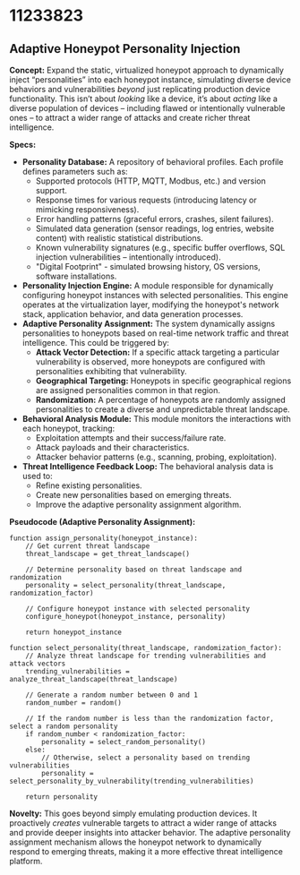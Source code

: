 # 11233823

## Adaptive Honeypot Personality Injection

**Concept:** Expand the static, virtualized honeypot approach to dynamically inject “personalities” into each honeypot instance, simulating diverse device behaviors and vulnerabilities *beyond* just replicating production device functionality. This isn’t about *looking* like a device, it’s about *acting* like a diverse population of devices – including flawed or intentionally vulnerable ones – to attract a wider range of attacks and create richer threat intelligence.

**Specs:**

*   **Personality Database:** A repository of behavioral profiles. Each profile defines parameters such as:
    *   Supported protocols (HTTP, MQTT, Modbus, etc.) and version support.
    *   Response times for various requests (introducing latency or mimicking responsiveness).
    *   Error handling patterns (graceful errors, crashes, silent failures).
    *   Simulated data generation (sensor readings, log entries, website content) with realistic statistical distributions.
    *   Known vulnerability signatures (e.g., specific buffer overflows, SQL injection vulnerabilities – intentionally introduced).
    *   "Digital Footprint" -  simulated browsing history, OS versions, software installations.
*   **Personality Injection Engine:**  A module responsible for dynamically configuring honeypot instances with selected personalities.  This engine operates at the virtualization layer, modifying the honeypot's network stack, application behavior, and data generation processes.
*   **Adaptive Personality Assignment:** The system dynamically assigns personalities to honeypots based on real-time network traffic and threat intelligence. This could be triggered by:
    *   **Attack Vector Detection:** If a specific attack targeting a particular vulnerability is observed, more honeypots are configured with personalities exhibiting that vulnerability.
    *   **Geographical Targeting:** Honeypots in specific geographical regions are assigned personalities common in that region.
    *   **Randomization:**  A percentage of honeypots are randomly assigned personalities to create a diverse and unpredictable threat landscape.
*   **Behavioral Analysis Module:** This module monitors the interactions with each honeypot, tracking:
    *   Exploitation attempts and their success/failure rate.
    *   Attack payloads and their characteristics.
    *   Attacker behavior patterns (e.g., scanning, probing, exploitation).
*   **Threat Intelligence Feedback Loop:**  The behavioral analysis data is used to:
    *   Refine existing personalities.
    *   Create new personalities based on emerging threats.
    *   Improve the adaptive personality assignment algorithm.

**Pseudocode (Adaptive Personality Assignment):**

```
function assign_personality(honeypot_instance):
    // Get current threat landscape
    threat_landscape = get_threat_landscape()

    // Determine personality based on threat landscape and randomization
    personality = select_personality(threat_landscape, randomization_factor)

    // Configure honeypot instance with selected personality
    configure_honeypot(honeypot_instance, personality)

    return honeypot_instance

function select_personality(threat_landscape, randomization_factor):
    // Analyze threat landscape for trending vulnerabilities and attack vectors
    trending_vulnerabilities = analyze_threat_landscape(threat_landscape)

    // Generate a random number between 0 and 1
    random_number = random()

    // If the random number is less than the randomization factor, select a random personality
    if random_number < randomization_factor:
        personality = select_random_personality()
    else:
        // Otherwise, select a personality based on trending vulnerabilities
        personality = select_personality_by_vulnerability(trending_vulnerabilities)

    return personality
```

**Novelty:** This goes beyond simply emulating production devices. It proactively *creates* vulnerable targets to attract a wider range of attacks and provide deeper insights into attacker behavior. The adaptive personality assignment mechanism allows the honeypot network to dynamically respond to emerging threats, making it a more effective threat intelligence platform.